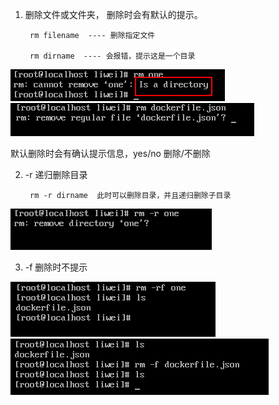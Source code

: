 1. 删除文件或文件夹， 删除时会有默认的提示。
   
        rm filename  ---- 删除指定文件

        rm dirname  ---- 会报错，提示这是一个目录

![avatar](/assets/rmDir.png)
![avatar](/assets/rmfile.png)

默认删除时会有确认提示信息，yes/no 删除/不删除


2. -r 递归删除目录
   
        rm -r dirname  此时可以删除目录，并且递归删除子目录

![avatar](/assets/rmDirR.png)

3. -f 删除时不提示

![avatar](/assets/rmDirRf.png)
![avatar](/assets/rmffile.png)